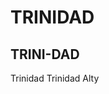 <!DOCTYPE html>
<html lang="en">
  <head>
    <title>Home</title>
    <meta charset="UTF-8" />
    <meta name="viewport" content="width=device-width" />
    <!--
      Need a visual blank slate?
      Remove all code in `styles.css`!
    -->
    <link rel="stylesheet" href="styles.css" />
    <script type="module" src="script.js"></script>
  </head>
  <body>
    <h1>TRINIDAD</h1>
    <h2>TRINI-DAD</h2>
    <span>Trinidad</span>
    <span>Trinidad</span>
    <img src="https://i1.sndcdn.com/artworks-W6qU9HnT5HEa8uyP-QCpKBw-t500x500.jpg" alt="">Alty
  </body>
</html>
